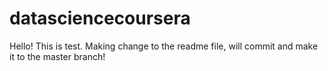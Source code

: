 # datasciencecoursera

Hello! This is test. Making change to the readme file, will commit and make it to the master branch!
